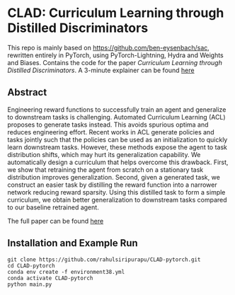 # CLAD: Curriculum Learning through Distilled Discriminators

This repo is mainly based on https://github.com/ben-eysenbach/sac, rewritten entirely in PyTorch, using PyTorch-Lightning, Hydra and Weights and Biases. Contains the code for the paper *Curriculum Learning through Distilled Discriminators*. A 3-minute explainer can be found [here](https://www.youtube.com/watch?v=1klGyHZ5-2w)

## Abstract

Engineering reward functions to successfully train an agent and generalize to downstream tasks is challenging. Automated Curriculum Learning (ACL) proposes to generate tasks instead. This avoids spurious optima and reduces engineering effort. Recent works in ACL generate policies and tasks jointly such that the policies can be used as an initialization to quickly learn downstream tasks. However, these methods expose the agent to task distribution shifts, which may hurt its generalization capability. We automatically design a curriculum that helps overcome this drawback. First, we show that retraining the agent from scratch on a stationary task distribution improves generalization. Second, given a generated task, we construct an easier task by distilling the reward function into a narrower network reducing reward sparsity. Using this distilled task to form a simple curriculum, we obtain better generalization to downstream tasks compared to our baseline retrained agent.

The full paper can be found [here](./CLAD-camera-ready.pdf)

## Installation and Example Run

```
git clone https://github.com/rahulsiripurapu/CLAD-pytorch.git
cd CLAD-pytorch
conda env create -f environment38.yml
conda activate CLAD-pytorch
python main.py
```



